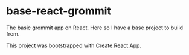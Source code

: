# base-react-grommit
The basic grommit app on React. Here so I have a base project to build from. 

This project was bootstrapped with [Create React App](https://github.com/facebook/create-react-app).
